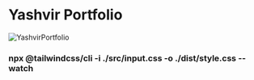 # Yashvir Portfolio

![YashvirPortfolio](https://yashvirpal.com/Yashvir-Pal.png)

### npx @tailwindcss/cli -i ./src/input.css -o ./dist/style.css --watch    